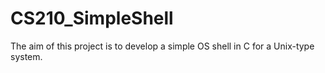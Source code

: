 # CS210_SimpleShell

The aim of this project is to develop a simple OS shell in C for a Unix-type system.